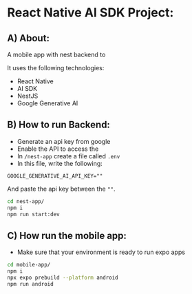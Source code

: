 # React Native AI SDK Project:

## A) About:

A mobile app with nest backend to

It uses the following technologies:

- React Native
- AI SDK
- NestJS
- Google Generative AI

## B) How to run Backend:

- Generate an api key from google
- Enable the API to access the
- In `/nest-app` create a file called `.env`
- In this file, write the following:

```
GOOGLE_GENERATIVE_AI_API_KEY=""
```

And paste the api key between the `""`.

```bash
cd nest-app/
npm i
npm run start:dev
```

## C) How run the mobile app:

- Make sure that your environment is ready to run expo apps

```bash
cd mobile-app/
npm i
npx expo prebuild --platform android
npm run android
```

